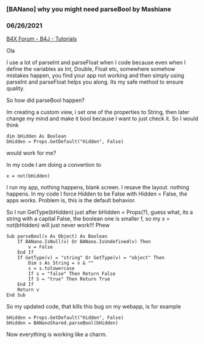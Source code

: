 ### [BANano] why you might need parseBool by Mashiane
### 06/26/2021
[B4X Forum - B4J - Tutorials](https://www.b4x.com/android/forum/threads/132013/)

Ola  
  
I use a lot of parseInt and parseFloat when I code because even when I define the variables as Int, Double, Float etc, somewhere somehow mistakes happen, you find your app not working and then simply using parseInt and parseFloat helps you along. Its my safe method to ensure quality.  
  
So how did parseBool happen?  
  
Im creating a custom view, i set one of the properties to String, then later change my mind and make it bool because I want to just check it. So I would think  
  

```B4X
dim bHidden As Boolean  
bHidden = Props.GetDefault("Hidden", False)
```

  
  
would work for me?  
  
In my code I am doing a convertion to  
  

```B4X
x = not(bHidden)
```

  
  
I run my app, nothing happens, blank screen. I resave the layout. nothing happens. In my code I force Hidden to be False with Hidden = False, the apps works. Problem is, this is the default behavior.  
  
So I run GetType(bHidden) just after bHidden = Props(?), guess what, its a string with a capital False, the boolean one is smaller f, so my x = not(bHidden) will just never work!!! Phew  
  

```B4X
Sub parseBool(v As Object) As Boolean  
    If BANano.IsNull(v) Or BANano.IsUndefined(v) Then  
        v = False  
    End If  
    If GetType(v) = "string" Or GetType(v) = "object" Then  
        Dim s As String = v & ""  
        s = s.tolowercase  
        If s = "false" Then Return False  
        If S = "true" Then Return True  
    End If  
    Return v  
End Sub
```

  
  
So my updated code, that kills this bug on my webapp, is for example  
  

```B4X
bHidden = Props.GetDefault("Hidden", False)  
bHidden = BANanoShared.parseBool(bHidden)
```

  
  
Now everything is working like a charm.